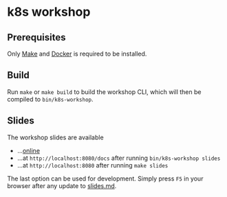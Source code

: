 # k8s workshop

## Prerequisites

Only [Make](https://www.gnu.org/software/make/) and [Docker](https://docs.docker.com/get-docker/) is required to be installed.

## Build

Run `make` or `make build` to build the workshop CLI, which will then be compiled to `bin/k8s-workshop`.

## Slides

The workshop slides are available
- ...[online](https://x-cellent.github.io/k8s-workshop)
- ...at `http://localhost:8080/docs` after running `bin/k8s-workshop slides`
- ...at `http://localhost:8080` after running `make slides`

The last option can be used for development.
Simply press `F5` in your browser after any update to [slides.md](./docs/slides.md).
